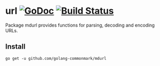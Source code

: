 url [![GoDoc](http://godoc.org/github.com/golang-commonmark/mdurl?status.svg)](http://godoc.org/github.com/golang-commonmark/mdurl) [![Build Status](https://travis-ci.org/golang-commonmark/mdurl.png?branch=master)](https://travis-ci.org/golang-commonmark/mdurl)
===

Package mdurl provides functions for parsing, decoding and encoding URLs.

## Install

    go get -u github.com/golang-commonmark/mdurl
